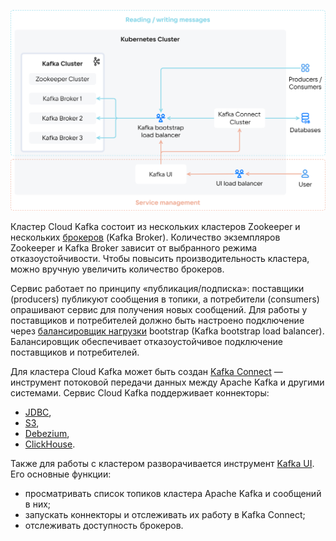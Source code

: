 ![Архитектура сервиса](assets/arch_diagram.png)

Кластер Cloud Kafka состоит из нескольких кластеров Zookeeper и нескольких [брокеров](https://kafka.apache.org/documentation/#intro_concepts_and_terms) (Kafka Broker). Количество экземпляров Zookeeper и Kafka Broker зависит от выбранного режима отказоустойчивости. Чтобы повысить производительность кластера, можно вручную увеличить количество брокеров.

Сервис работает по принципу «публикация/подписка»: поставщики (producers) публикуют сообщения в топики, а потребители (consumers) опрашивают сервис для получения новых сообщений. Для работы у поставщиков и потребителей должно быть настроено подключение через [балансировщик нагрузки](/ru/networks/balancing/concepts/load-balancer) bootstrap (Kafka bootstrap load balancer). Балансировщик обеспечивает отказоустойчивое подключение поставщиков и потребителей.

Для кластера Cloud Kafka может быть создан [Kafka Connect](https://kafka.apache.org/documentation/#connect) — инструмент потоковой передачи данных между Apache Kafka и другими системами. Сервис Cloud Kafka поддерживает коннекторы:

- [JDBC](https://github.com/Aiven-Open/jdbc-connector-for-apache-kafka),
- [S3](https://github.com/Aiven-Open/s3-connector-for-apache-kafka),
- [Debezium](https://github.com/debezium/debezium/),
- [ClickHouse](https://github.com/ClickHouse/clickhouse-kafka-connect).

Также для работы с кластером разворачивается инструмент [Kafka UI](https://docs.kafka-ui.provectus.io/overview/readme). Его основные функции:

- просматривать список топиков кластера Apache Kafka и сообщений в них;
- запускать коннекторы и отслеживать их работу в Kafka Connect;
- отслеживать доступность брокеров.
